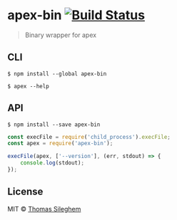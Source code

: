 # apex-bin [![Build Status](https://travis-ci.org/mastilver/apex-bin.svg?branch=master)](https://travis-ci.org/mastilver/apex-bin)

> Binary wrapper for apex


## CLI

```
$ npm install --global apex-bin
```

```
$ apex --help
```


## API

```
$ npm install --save apex-bin
```

```js
const execFile = require('child_process').execFile;
const apex = require('apex-bin');

execFile(apex, ['--version'], (err, stdout) => {
	console.log(stdout);
});
```


## License

MIT © [Thomas Sileghem](http://mastilver.com)
